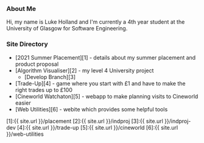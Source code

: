 &nbsp;
### About Me
Hi, my name is Luke Holland and I'm currently a 4th year student at the University of Glasgow for Software Engineering.

### Site Directory
* [2021 Summer Placement][1] - details about my summer placement and product proposal
* [Algorithm Visualiser][2] - my level 4 University project
  * [Develop Branch][3]
* [Trade-Up][4] - game where you start with £1 and have to make the right trades up to £100
* [Cineworld Watchaton][5] - webapp to make planning visits to Cineworld easier
* [Web Utilities][6] - webite which provides some helpful tools

[1]:{{ site.url }}/placement
[2]:{{ site.url }}/indproj
[3]:{{ site.url }}/indproj-dev
[4]:{{ site.url }}/trade-up
[5]:{{ site.url }}/cineworld
[6]:{{ site.url }}/web-utilities
